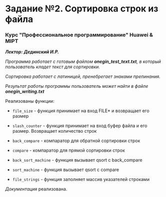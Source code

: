 # Задание №2. Сортировка строк из файла

### Курс "Профессиональное программирование" Huawei & MIPT

***Лектор: Дединский И.Р.***

*Программа работает с готовым файлом **onegin_test_text.txt**, в который пользователь кладет текст для сортировки.* 

*Сортировка работает с латиницей, пренебрегает знаками препинания.*

*Результат работы программы пользователь может найти в файле **onegin_writing.txt***

Реализованы функции:

* `file_size` - функция принимает на вход FILE* и возвращает его размер
  
*	`slash_counter` - функция принимает на вход буфер файла и его размер. Возвращает количество строк 
  
*	`back_compare` - компаратор для обратной сортировки строк

*	`compare` - компаратор для прямой сортировки строк

*	`back_sort_machine` - функция вызывает qsort с back_compare

*	`sort_machine` - функция вызывает qsort с compare

*	`file_strings` - функция заполняет массив указателей строками

*Документация* реализована. 
